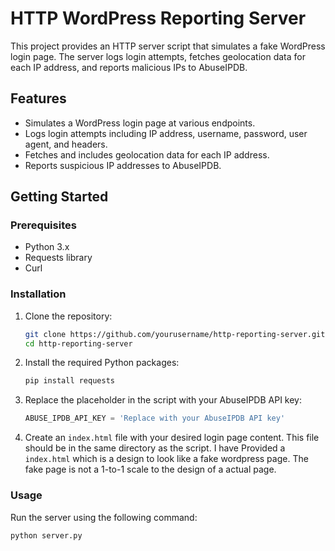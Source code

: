 # HTTP WordPress Reporting Server

This project provides an HTTP server script that simulates a fake WordPress login page. The server logs login attempts, fetches geolocation data for each IP address, and reports malicious IPs to AbuseIPDB.

## Features

- Simulates a WordPress login page at various endpoints.
- Logs login attempts including IP address, username, password, user agent, and headers.
- Fetches and includes geolocation data for each IP address.
- Reports suspicious IP addresses to AbuseIPDB.

## Getting Started

### Prerequisites

- Python 3.x
- Requests library
- Curl

### Installation

1. Clone the repository:
    ```sh
    git clone https://github.com/yourusername/http-reporting-server.git
    cd http-reporting-server
    ```

2. Install the required Python packages:
    ```sh
    pip install requests
    ```

3. Replace the placeholder in the script with your AbuseIPDB API key:
    ```python
    ABUSE_IPDB_API_KEY = 'Replace with your AbuseIPDB API key'
    ```

4. Create an `index.html` file with your desired login page content. This file should be in the same directory as the script.
   I have Provided a `index.html` which is a design to look like a fake wordpress page.
   The fake page is not a 1-to-1 scale to the design of a actual page.

### Usage

Run the server using the following command:
```sh
python server.py
